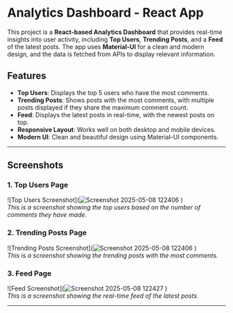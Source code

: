 # Analytics Dashboard - React App

This project is a **React-based Analytics Dashboard** that provides real-time insights into user activity, including **Top Users**, **Trending Posts**, and a **Feed** of the latest posts. The app uses **Material-UI** for a clean and modern design, and the data is fetched from APIs to display relevant information.

## Features

- **Top Users**: Displays the top 5 users who have the most comments.
- **Trending Posts**: Shows posts with the most comments, with multiple posts displayed if they share the maximum comment count.
- **Feed**: Displays the latest posts in real-time, with the newest posts on top.
- **Responsive Layout**: Works well on both desktop and mobile devices.
- **Modern UI**: Clean and beautiful design using Material-UI components.

---

## Screenshots

### 1. **Top Users Page**
![Top Users Screenshot](![Screenshot 2025-05-08 122406](https://github.com/user-attachments/assets/f1caee5a-81f4-446b-851d-656ce121f7d7)
)  
_This is a screenshot showing the top users based on the number of comments they have made._

### 2. **Trending Posts Page**
![Trending Posts Screenshot](![Screenshot 2025-05-08 122406](https://github.com/user-attachments/assets/1ee8f86e-1d4b-44b7-9db3-11274ba73d22)
)  
_This is a screenshot showing the trending posts with the most comments._

### 3. **Feed Page**
![Feed Screenshot](![Screenshot 2025-05-08 122427](https://github.com/user-attachments/assets/dda8c08f-4bde-443e-ae99-fde4d43c165a)
)  
_This is a screenshot showing the real-time feed of the latest posts._

---
